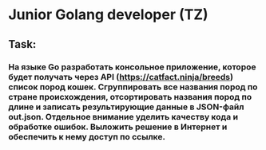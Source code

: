 # Junior Golang developer (TZ)

## Task:

### На языке Go разработать консольное приложение, которое будет получать через API (https://catfact.ninja/breeds) список пород кошек. Сгруппировать все названия пород по стране происхождения, отсортировать названия пород по длине и записать результирующие данные в JSON-файл out.json. Отдельное внимание уделить качеству кода и обработке ошибок. Выложить решение в Интернет и обеспечить к нему доступ по ссылке.